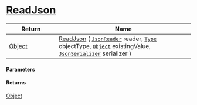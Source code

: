 # [ReadJson](./FeatureDescriptorListJsonConverter--ReadJson.md)



| Return<div><a href="#"><img width=225></a></div> | Name<div><a href="#"><img width=525></a></div> | 
| --- | --- | 
| [Object](https://docs.microsoft.com/en-us/dotnet/api/System.Object) | [ReadJson](./FeatureDescriptorListJsonConverter--ReadJson.md) ( [`JsonReader`](./FeatureDescriptorListJsonConverter--ReadJson.md) reader, [`Type`](https://docs.microsoft.com/en-us/dotnet/api/System.Type) objectType, [`Object`](https://docs.microsoft.com/en-us/dotnet/api/System.Object) existingValue, [`JsonSerializer`](./FeatureDescriptorListJsonConverter--ReadJson.md) serializer ) | 


#### Parameters

#### Returns
[Object](https://docs.microsoft.com/en-us/dotnet/api/System.Object)<br>
